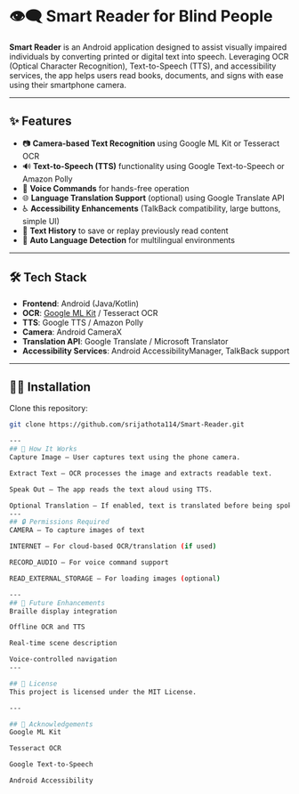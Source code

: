 # 👁️‍🗨️ Smart Reader for Blind People

**Smart Reader** is an Android application designed to assist visually impaired individuals by converting printed or digital text into speech. Leveraging OCR (Optical Character Recognition), Text-to-Speech (TTS), and accessibility services, the app helps users read books, documents, and signs with ease using their smartphone camera.

---

## ✨ Features

- 📷 **Camera-based Text Recognition** using Google ML Kit or Tesseract OCR  
- 🔊 **Text-to-Speech (TTS)** functionality using Google Text-to-Speech or Amazon Polly  
- 🧭 **Voice Commands** for hands-free operation  
- 🌐 **Language Translation Support** (optional) using Google Translate API  
- ♿ **Accessibility Enhancements** (TalkBack compatibility, large buttons, simple UI)  
- 📂 **Text History** to save or replay previously read content  
- 🔄 **Auto Language Detection** for multilingual environments  

---

## 🛠️ Tech Stack

- **Frontend**: Android (Java/Kotlin)  
- **OCR**: [Google ML Kit](https://developers.google.com/ml-kit/vision/text-recognition) / Tesseract OCR  
- **TTS**: Google TTS / Amazon Polly  
- **Camera**: Android CameraX  
- **Translation API**: Google Translate / Microsoft Translator  
- **Accessibility Services**: Android AccessibilityManager, TalkBack support  

---

## 🧑‍💻 Installation

Clone this repository:

```bash
git clone https://github.com/srijathota114/Smart-Reader.git

---
## 🧪 How It Works
Capture Image – User captures text using the phone camera.

Extract Text – OCR processes the image and extracts readable text.

Speak Out – The app reads the text aloud using TTS.

Optional Translation – If enabled, text is translated before being spoken.
---
## 🔒 Permissions Required
CAMERA – To capture images of text

INTERNET – For cloud-based OCR/translation (if used)

RECORD_AUDIO – For voice command support

READ_EXTERNAL_STORAGE – For loading images (optional)

---
## 🧠 Future Enhancements
Braille display integration

Offline OCR and TTS

Real-time scene description

Voice-controlled navigation
---

## 📄 License
This project is licensed under the MIT License.

---

## 🙌 Acknowledgements
Google ML Kit

Tesseract OCR

Google Text-to-Speech

Android Accessibility
